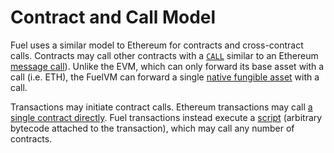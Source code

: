 # Contract and Call Model

Fuel uses a similar model to Ethereum for contracts and cross-contract calls. Contracts may call other contracts with a [`CALL`](/docs/specs/fuel-vm/instruction-set/#call-call-contract) similar to an Ethereum [message call](https://github.com/ethereum/yellowpaper/blob/8fea825c80e27fa9df5d89fb3365d1067788724e/Paper.tex#L1451)). Unlike the EVM, which can only forward its base asset with a call (i.e. ETH), the FuelVM can forward a single [native fungible asset](/docs/sway/blockchain-development/native_assets) with a call.

Transactions may initiate contract calls. Ethereum transactions may call [a single contract directly](https://github.com/ethereum/yellowpaper/blob/8fea825c80e27fa9df5d89fb3365d1067788724e/Paper.tex#L322). Fuel transactions instead execute a [script](/docs/specs/fuel-vm/#script-execution) (arbitrary bytecode attached to the transaction), which may call any number of contracts.